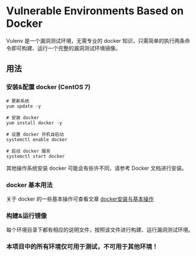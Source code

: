 # Vulnerable Environments Based on Docker

Vulenv 是一个漏洞测试环境，无需专业的 docker 知识，只需简单的执行两条命令即可构建、运行一个完整的漏洞测试环境镜像。

## 用法

### 安装&配置 docker (CentOS 7)

```
# 更新系统
yum update -y

# 安装 docker
yum install docker -y

# 设置 docker 开机自启动
systemctl enable docker

# 启动 docker 服务
systemctl start docker
```

其他操作系统安装 docker 可能会有些许不同，请参考 Docker 文档进行安装。

### docker 基本用法

关于 docker 的一些基本操作可查看文章 [docker安装与基本操作](https://lyxw.github.io/archivers/Docker%E5%AE%89%E8%A3%85%E4%B8%8E%E5%9F%BA%E6%9C%AC%E6%93%8D%E4%BD%9C)

### 构建&运行镜像

每个环境目录下都有相应的说明文件，按照该文件进行构建、运行漏洞测试环境。

### 本项目中的所有环境仅可用于测试，不可用于其他环境！
